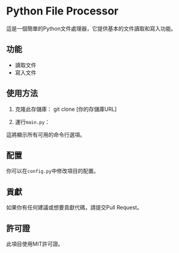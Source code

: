 # Python File Processor

這是一個簡單的Python文件處理器，它提供基本的文件讀取和寫入功能。

## 功能

- 讀取文件
- 寫入文件

## 使用方法

1. 克隆此存儲庫：
git clone [你的存儲庫URL]

2. 運行`main.py`：

這將顯示所有可用的命令行選項。

## 配置

你可以在`config.py`中修改項目的配置。

## 貢獻

如果你有任何建議或想要貢獻代碼，請提交Pull Request。

## 許可證

此項目使用MIT許可證。

